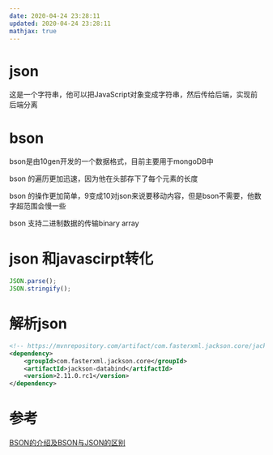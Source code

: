 ```yaml
---
date: 2020-04-24 23:28:11
updated: 2020-04-24 23:28:11
mathjax: true
---
```


# json
这是一个字符串，他可以把JavaScript对象变成字符串，然后传给后端，实现前后端分离

# bson
bson是由10gen开发的一个数据格式，目前主要用于mongoDB中

bson 的遍历更加迅速，因为他在头部存下了每个元素的长度

bson 的操作更加简单，9变成10对json来说要移动内容，但是bson不需要，他数字超范围会慢一些

bson 支持二进制数据的传输binary array

# json 和javascirpt转化
```js
JSON.parse();
JSON.stringify();
```

# 解析json
```xml
<!-- https://mvnrepository.com/artifact/com.fasterxml.jackson.core/jackson-databind -->
<dependency>
    <groupId>com.fasterxml.jackson.core</groupId>
    <artifactId>jackson-databind</artifactId>
    <version>2.11.0.rc1</version>
</dependency>

```

# 参考
[BSON的介绍及BSON与JSON的区别](https://blog.csdn.net/m0_38110132/article/details/77716792)